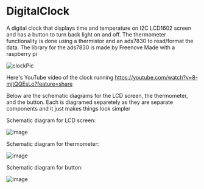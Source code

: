 
# DigitalClock
A digital clock that displays time and temperature on  I2C LCD1602 screen and has a button to turn back light on and off. The thermometer functionality is done using a thermistor and an ads7830 to read/format the data.
The library for the ads7830 is made by Freenove
Made with a raspberry pi

![clockPic](https://github.com/DBKorn/DigitalClock/assets/70672608/56854e44-9217-4281-ab8f-6d07d0270f5d)


Here's YouTube video of the clock running
https://youtube.com/watch?v=8-mjtQQEsLo?feature=share


Below are the schematic diagrams for the LCD screen, the thermometer, and the button. Each is diagramed separetely as they are separate components and it just makes things look simpler

Schematic diagram for LCD screen:

![image](https://github.com/DBKorn/DigitalClock/assets/70672608/c11b7ada-534f-4b8f-bb8a-d6ee5f48ca3a)


Schematic diagram for thermometer:

![image](https://github.com/DBKorn/DigitalClock/assets/70672608/4db655a1-1daf-4c84-8df9-c68408b55279)


Schematic diagram for button:

![image](https://github.com/DBKorn/DigitalClock/assets/70672608/38c0ad89-4406-41a4-b5cb-7fbe3db48bbb)
